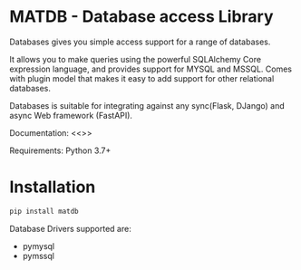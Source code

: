 # MATDB - Database access Library

Databases gives you simple access support for a range of databases.

It allows you to make queries using the powerful SQLAlchemy Core expression language, and provides support for MYSQL and MSSQL. Comes with plugin model that makes it easy to add support for
other relational databases.

Databases is suitable for integrating against any sync(Flask, DJango) and async Web framework (FastAPI).

Documentation: <<>>

Requirements: Python 3.7+

# Installation

```python
pip install matdb
```

Database Drivers supported are:

* pymysql
* pymssql
